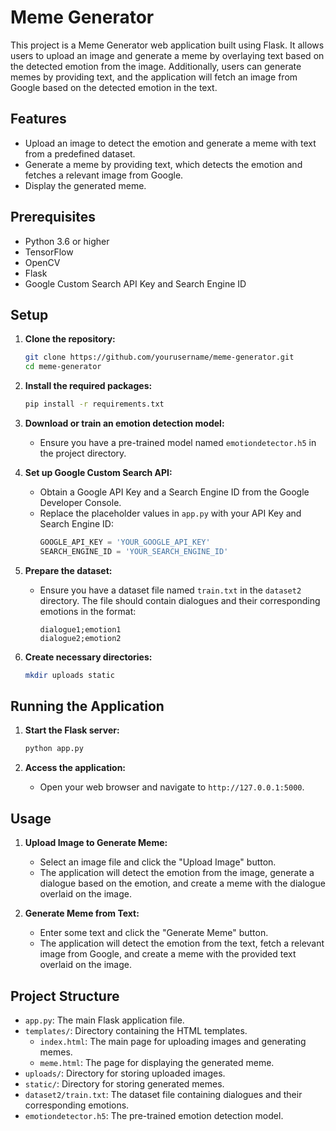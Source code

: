 
# Meme Generator

This project is a Meme Generator web application built using Flask. It allows users to upload an image and generate a meme by overlaying text based on the detected emotion from the image. Additionally, users can generate memes by providing text, and the application will fetch an image from Google based on the detected emotion in the text.

## Features

- Upload an image to detect the emotion and generate a meme with text from a predefined dataset.
- Generate a meme by providing text, which detects the emotion and fetches a relevant image from Google.
- Display the generated meme.

## Prerequisites

- Python 3.6 or higher
- TensorFlow
- OpenCV
- Flask
- Google Custom Search API Key and Search Engine ID

## Setup

1. **Clone the repository:**
    ```bash
    git clone https://github.com/yourusername/meme-generator.git
    cd meme-generator
    ```

2. **Install the required packages:**
    ```bash
    pip install -r requirements.txt
    ```

3. **Download or train an emotion detection model:**
    - Ensure you have a pre-trained model named `emotiondetector.h5` in the project directory.

4. **Set up Google Custom Search API:**
    - Obtain a Google API Key and a Search Engine ID from the Google Developer Console.
    - Replace the placeholder values in `app.py` with your API Key and Search Engine ID:
        ```python
        GOOGLE_API_KEY = 'YOUR_GOOGLE_API_KEY'
        SEARCH_ENGINE_ID = 'YOUR_SEARCH_ENGINE_ID'
        ```

5. **Prepare the dataset:**
    - Ensure you have a dataset file named `train.txt` in the `dataset2` directory. The file should contain dialogues and their corresponding emotions in the format:
        ```
        dialogue1;emotion1
        dialogue2;emotion2
        ```

6. **Create necessary directories:**
    ```bash
    mkdir uploads static
    ```

## Running the Application

1. **Start the Flask server:**
    ```bash
    python app.py
    ```

2. **Access the application:**
    - Open your web browser and navigate to `http://127.0.0.1:5000`.

## Usage

1. **Upload Image to Generate Meme:**
    - Select an image file and click the "Upload Image" button.
    - The application will detect the emotion from the image, generate a dialogue based on the emotion, and create a meme with the dialogue overlaid on the image.

2. **Generate Meme from Text:**
    - Enter some text and click the "Generate Meme" button.
    - The application will detect the emotion from the text, fetch a relevant image from Google, and create a meme with the provided text overlaid on the image.

## Project Structure

- `app.py`: The main Flask application file.
- `templates/`: Directory containing the HTML templates.
  - `index.html`: The main page for uploading images and generating memes.
  - `meme.html`: The page for displaying the generated meme.
- `uploads/`: Directory for storing uploaded images.
- `static/`: Directory for storing generated memes.
- `dataset2/train.txt`: The dataset file containing dialogues and their corresponding emotions.
- `emotiondetector.h5`: The pre-trained emotion detection model.
